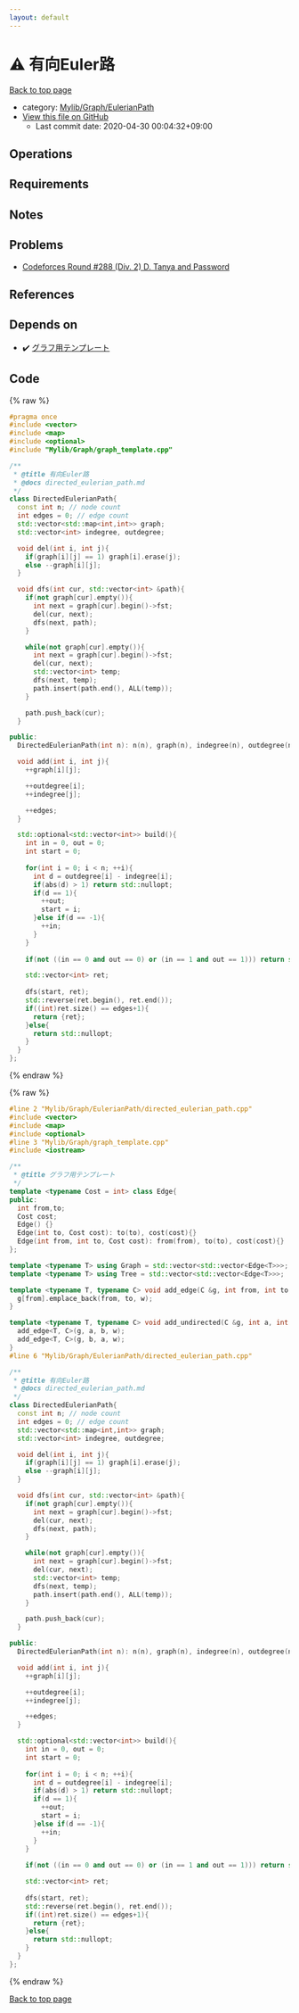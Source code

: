 ```yaml
---
layout: default
---
```


<!-- mathjax config similar to math.stackexchange -->
<script type="text/javascript" async
  src="https://cdnjs.cloudflare.com/ajax/libs/mathjax/2.7.5/MathJax.js?config=TeX-MML-AM_CHTML">
</script>
<script type="text/x-mathjax-config">
  MathJax.Hub.Config({
    TeX: { equationNumbers: { autoNumber: "AMS" }},
    tex2jax: {
      inlineMath: [ ['$','$'] ],
      processEscapes: true
    },
    "HTML-CSS": { matchFontHeight: false },
    displayAlign: "left",
    displayIndent: "2em"
  });
</script>

<script type="text/javascript" src="https://cdnjs.cloudflare.com/ajax/libs/jquery/3.4.1/jquery.min.js"></script>
<script src="https://cdn.jsdelivr.net/npm/jquery-balloon-js@1.1.2/jquery.balloon.min.js" integrity="sha256-ZEYs9VrgAeNuPvs15E39OsyOJaIkXEEt10fzxJ20+2I=" crossorigin="anonymous"></script>
<script type="text/javascript" src="../../../../assets/js/copy-button.js"></script>
<link rel="stylesheet" href="../../../../assets/css/copy-button.css" />


# :warning: 有向Euler路

<a href="../../../../index.html">Back to top page</a>

* category: <a href="../../../../index.html#b40e1d8162bf14ce6637a69e4e4fb68d">Mylib/Graph/EulerianPath</a>
* <a href="{{ site.github.repository_url }}/blob/master/Mylib/Graph/EulerianPath/directed_eulerian_path.cpp">View this file on GitHub</a>
    - Last commit date: 2020-04-30 00:04:32+09:00




## Operations

## Requirements

## Notes

## Problems

- [Codeforces Round #288 (Div. 2) D. Tanya and Password](https://codeforces.com/contest/508/problem/D)

## References



## Depends on

* :heavy_check_mark: <a href="../graph_template.cpp.html">グラフ用テンプレート</a>


## Code

<a id="unbundled"></a>
{% raw %}
```cpp
#pragma once
#include <vector>
#include <map>
#include <optional>
#include "Mylib/Graph/graph_template.cpp"

/**
 * @title 有向Euler路
 * @docs directed_eulerian_path.md
 */
class DirectedEulerianPath{
  const int n; // node count
  int edges = 0; // edge count
  std::vector<std::map<int,int>> graph;
  std::vector<int> indegree, outdegree;

  void del(int i, int j){
    if(graph[i][j] == 1) graph[i].erase(j);
    else --graph[i][j];
  }

  void dfs(int cur, std::vector<int> &path){
    if(not graph[cur].empty()){
      int next = graph[cur].begin()->fst;
      del(cur, next);
      dfs(next, path);
    }

    while(not graph[cur].empty()){
      int next = graph[cur].begin()->fst;
      del(cur, next);
      std::vector<int> temp;
      dfs(next, temp);
      path.insert(path.end(), ALL(temp));
    }

    path.push_back(cur);
  }

public:
  DirectedEulerianPath(int n): n(n), graph(n), indegree(n), outdegree(n){}

  void add(int i, int j){
    ++graph[i][j];

    ++outdegree[i];
    ++indegree[j];

    ++edges;
  }

  std::optional<std::vector<int>> build(){
    int in = 0, out = 0;
    int start = 0;
    
    for(int i = 0; i < n; ++i){
      int d = outdegree[i] - indegree[i];
      if(abs(d) > 1) return std::nullopt;
      if(d == 1){
        ++out;
        start = i;
      }else if(d == -1){
        ++in;
      }
    }
    
    if(not ((in == 0 and out == 0) or (in == 1 and out == 1))) return std::nullopt;

    std::vector<int> ret;
    
    dfs(start, ret);
    std::reverse(ret.begin(), ret.end());
    if((int)ret.size() == edges+1){
      return {ret};
    }else{
      return std::nullopt;
    }
  }
};

```
{% endraw %}

<a id="bundled"></a>
{% raw %}
```cpp
#line 2 "Mylib/Graph/EulerianPath/directed_eulerian_path.cpp"
#include <vector>
#include <map>
#include <optional>
#line 3 "Mylib/Graph/graph_template.cpp"
#include <iostream>

/**
 * @title グラフ用テンプレート
 */
template <typename Cost = int> class Edge{
public:
  int from,to;
  Cost cost;
  Edge() {}
  Edge(int to, Cost cost): to(to), cost(cost){}
  Edge(int from, int to, Cost cost): from(from), to(to), cost(cost){}
};

template <typename T> using Graph = std::vector<std::vector<Edge<T>>>;
template <typename T> using Tree = std::vector<std::vector<Edge<T>>>;

template <typename T, typename C> void add_edge(C &g, int from, int to, T w = 1){
  g[from].emplace_back(from, to, w);
}

template <typename T, typename C> void add_undirected(C &g, int a, int b, T w = 1){
  add_edge<T, C>(g, a, b, w);
  add_edge<T, C>(g, b, a, w);
}
#line 6 "Mylib/Graph/EulerianPath/directed_eulerian_path.cpp"

/**
 * @title 有向Euler路
 * @docs directed_eulerian_path.md
 */
class DirectedEulerianPath{
  const int n; // node count
  int edges = 0; // edge count
  std::vector<std::map<int,int>> graph;
  std::vector<int> indegree, outdegree;

  void del(int i, int j){
    if(graph[i][j] == 1) graph[i].erase(j);
    else --graph[i][j];
  }

  void dfs(int cur, std::vector<int> &path){
    if(not graph[cur].empty()){
      int next = graph[cur].begin()->fst;
      del(cur, next);
      dfs(next, path);
    }

    while(not graph[cur].empty()){
      int next = graph[cur].begin()->fst;
      del(cur, next);
      std::vector<int> temp;
      dfs(next, temp);
      path.insert(path.end(), ALL(temp));
    }

    path.push_back(cur);
  }

public:
  DirectedEulerianPath(int n): n(n), graph(n), indegree(n), outdegree(n){}

  void add(int i, int j){
    ++graph[i][j];

    ++outdegree[i];
    ++indegree[j];

    ++edges;
  }

  std::optional<std::vector<int>> build(){
    int in = 0, out = 0;
    int start = 0;
    
    for(int i = 0; i < n; ++i){
      int d = outdegree[i] - indegree[i];
      if(abs(d) > 1) return std::nullopt;
      if(d == 1){
        ++out;
        start = i;
      }else if(d == -1){
        ++in;
      }
    }
    
    if(not ((in == 0 and out == 0) or (in == 1 and out == 1))) return std::nullopt;

    std::vector<int> ret;
    
    dfs(start, ret);
    std::reverse(ret.begin(), ret.end());
    if((int)ret.size() == edges+1){
      return {ret};
    }else{
      return std::nullopt;
    }
  }
};

```
{% endraw %}

<a href="../../../../index.html">Back to top page</a>

